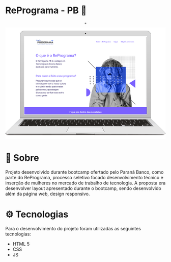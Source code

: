 # RePrograma - PB :blue_heart:
<p align="center">"
 <img src="https://github.com/crissieag/reprograma/blob/main/desktop.png" alt="tela"  height="350px">
</p>

# :page_facing_up: Sobre #

Projeto desenvolvido durante bootcamp ofertado pelo Paraná Banco, como parte do RePrograma, processo seletivo focado desenvolvimento técnico e inserção de mulheres no mercado de trabalho de tecnologia. A proposta era desenvolver layout apresentado durante o bootcamp, sendo desenvolvido além da página web, design responsivo.

# :gear: Tecnologias #

Para o desenvolvimento do projeto foram utilizadas as seguintes tecnologias:

* HTML 5
* CSS
* JS
